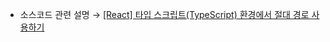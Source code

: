 * 소스코드 관련 설명 → <a href='https://jforj.tistory.com/253'>[React] 타입 스크립트(TypeScript) 환경에서 절대 경로 사용하기</a>